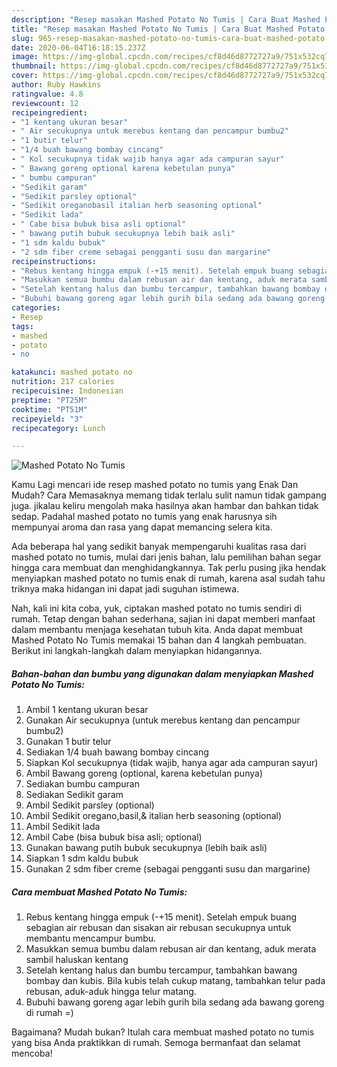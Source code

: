 ```yaml
---
description: "Resep masakan Mashed Potato No Tumis | Cara Buat Mashed Potato No Tumis Yang Mudah Dan Praktis"
title: "Resep masakan Mashed Potato No Tumis | Cara Buat Mashed Potato No Tumis Yang Mudah Dan Praktis"
slug: 965-resep-masakan-mashed-potato-no-tumis-cara-buat-mashed-potato-no-tumis-yang-mudah-dan-praktis
date: 2020-06-04T16:18:15.237Z
image: https://img-global.cpcdn.com/recipes/cf8d46d8772727a9/751x532cq70/mashed-potato-no-tumis-foto-resep-utama.jpg
thumbnail: https://img-global.cpcdn.com/recipes/cf8d46d8772727a9/751x532cq70/mashed-potato-no-tumis-foto-resep-utama.jpg
cover: https://img-global.cpcdn.com/recipes/cf8d46d8772727a9/751x532cq70/mashed-potato-no-tumis-foto-resep-utama.jpg
author: Ruby Hawkins
ratingvalue: 4.8
reviewcount: 12
recipeingredient:
- "1 kentang ukuran besar"
- " Air secukupnya untuk merebus kentang dan pencampur bumbu2"
- "1 butir telur"
- "1/4 buah bawang bombay cincang"
- " Kol secukupnya tidak wajib hanya agar ada campuran sayur"
- " Bawang goreng optional karena kebetulan punya"
- " bumbu campuran"
- "Sedikit garam"
- "Sedikit parsley optional"
- "Sedikit oreganobasil italian herb seasoning optional"
- "Sedikit lada"
- " Cabe bisa bubuk bisa asli optional"
- " bawang putih bubuk secukupnya lebih baik asli"
- "1 sdm kaldu bubuk"
- "2 sdm fiber creme sebagai pengganti susu dan margarine"
recipeinstructions:
- "Rebus kentang hingga empuk (-+15 menit). Setelah empuk buang sebagian air rebusan dan sisakan air rebusan secukupnya untuk membantu mencampur bumbu."
- "Masukkan semua bumbu dalam rebusan air dan kentang, aduk merata sambil haluskan kentang"
- "Setelah kentang halus dan bumbu tercampur, tambahkan bawang bombay dan kubis. Bila kubis telah cukup matang, tambahkan telur pada rebusan, aduk-aduk hingga telur matang."
- "Bubuhi bawang goreng agar lebih gurih bila sedang ada bawang goreng di rumah =)"
categories:
- Resep
tags:
- mashed
- potato
- no

katakunci: mashed potato no 
nutrition: 217 calories
recipecuisine: Indonesian
preptime: "PT25M"
cooktime: "PT51M"
recipeyield: "3"
recipecategory: Lunch

---
```



![Mashed Potato No Tumis](https://img-global.cpcdn.com/recipes/cf8d46d8772727a9/751x532cq70/mashed-potato-no-tumis-foto-resep-utama.jpg)

Kamu Lagi mencari ide resep mashed potato no tumis yang Enak Dan Mudah? Cara Memasaknya memang tidak terlalu sulit namun tidak gampang juga. jikalau keliru mengolah maka hasilnya akan hambar dan bahkan tidak sedap. Padahal mashed potato no tumis yang enak harusnya sih mempunyai aroma dan rasa yang dapat memancing selera kita.



Ada beberapa hal yang sedikit banyak mempengaruhi kualitas rasa dari mashed potato no tumis, mulai dari jenis bahan, lalu pemilihan bahan segar hingga cara membuat dan menghidangkannya. Tak perlu pusing jika hendak menyiapkan mashed potato no tumis enak di rumah, karena asal sudah tahu triknya maka hidangan ini dapat jadi suguhan istimewa.


Nah, kali ini kita coba, yuk, ciptakan mashed potato no tumis sendiri di rumah. Tetap dengan bahan sederhana, sajian ini dapat memberi manfaat dalam membantu menjaga kesehatan tubuh kita. Anda dapat membuat Mashed Potato No Tumis memakai 15 bahan dan 4 langkah pembuatan. Berikut ini langkah-langkah dalam menyiapkan hidangannya.

<!--inarticleads1-->

##### Bahan-bahan dan bumbu yang digunakan dalam menyiapkan Mashed Potato No Tumis:

1. Ambil 1 kentang ukuran besar
1. Gunakan  Air secukupnya (untuk merebus kentang dan pencampur bumbu2)
1. Gunakan 1 butir telur
1. Sediakan 1/4 buah bawang bombay cincang
1. Siapkan  Kol secukupnya (tidak wajib, hanya agar ada campuran sayur)
1. Ambil  Bawang goreng (optional, karena kebetulan punya)
1. Sediakan  bumbu campuran
1. Sediakan Sedikit garam
1. Ambil Sedikit parsley (optional)
1. Ambil Sedikit oregano,basil,&amp; italian herb seasoning (optional)
1. Ambil Sedikit lada
1. Ambil  Cabe (bisa bubuk bisa asli; optional)
1. Gunakan  bawang putih bubuk secukupnya (lebih baik asli)
1. Siapkan 1 sdm kaldu bubuk
1. Gunakan 2 sdm fiber creme (sebagai pengganti susu dan margarine)




<!--inarticleads2-->

##### Cara membuat Mashed Potato No Tumis:

1. Rebus kentang hingga empuk (-+15 menit). Setelah empuk buang sebagian air rebusan dan sisakan air rebusan secukupnya untuk membantu mencampur bumbu.
1. Masukkan semua bumbu dalam rebusan air dan kentang, aduk merata sambil haluskan kentang
1. Setelah kentang halus dan bumbu tercampur, tambahkan bawang bombay dan kubis. Bila kubis telah cukup matang, tambahkan telur pada rebusan, aduk-aduk hingga telur matang.
1. Bubuhi bawang goreng agar lebih gurih bila sedang ada bawang goreng di rumah =)




Bagaimana? Mudah bukan? Itulah cara membuat mashed potato no tumis yang bisa Anda praktikkan di rumah. Semoga bermanfaat dan selamat mencoba!
